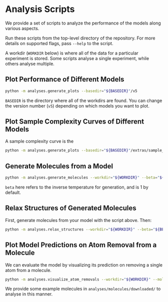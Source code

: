 # Analysis Scripts

We provide a set of scripts to analyze the performance of the models along various aspects.

Run these scripts from the top-level directory of the repository.
For more details on supported flags,
pass `--help` to the script.

A workdir (`WORKDIR` below) is where all of the data for a particular experiment is stored. Some scripts analyse a single experiment, while others analyse multiple.

## Plot Performance of Different Models

```bash
python -m analyses.generate_plots --basedir="${BASEDIR}"/v5                     
```

`BASEDIR` is the directory where all of the workdirs are found.
You can change the version number (`v5`) depending on which models you want to plot.


## Plot Sample Complexity Curves of Different Models

A sample complexity curve is the 
```bash
python -m analyses.generate_plots --basedir="${BASEDIR}"/extras/sample_complexity                   
```

## Generate Molecules from a Model

```bash
python -m analyses.generate_molecules --workdir="${WORKDIR}" --beta="${BETA}"
```

`beta` here refers to the inverse temperature for generation,
and is 1 by default.


## Relax Structures of Generated Molecules

First, generate molecules from your model with the script above. Then:

```bash
python -m analyses.relax_structures --workdir="${WORKDIR}" --beta="${BETA}"
```

## Plot Model Predictions on Atom Removal from a Molecule

We can evaluate the model by visualizing its prediction on removing a single atom from a molecule.

```bash
python -m analyses.visualize_atom_removals --workdir="${WORKDIR}" --molecule=...
```

We provide some example molecules in `analyses/molecules/downloaded/` to analyse in this manner.
